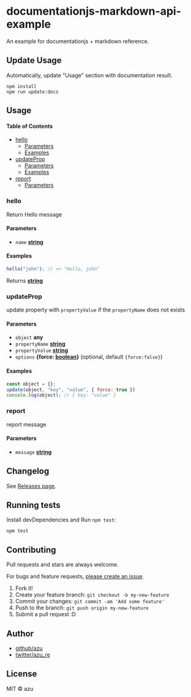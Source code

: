 # documentationjs-markdown-api-example

An example for documentationjs + markdown reference.

## Update Usage

Automatically, update "Usage" section with documentation result.

    npm install
    npm run update:docs

## Usage

<!-- Generated by documentation.js. Update this documentation by updating the source code. -->

#### Table of Contents

- [hello][1]
  - [Parameters][2]
  - [Examples][3]
- [updateProp][4]
  - [Parameters][5]
  - [Examples][6]
- [report][7]
  - [Parameters][8]

### hello

Return Hello message

#### Parameters

- `name` **[string][9]** 

#### Examples

```javascript
hello("john"); // => "Hello, john"
```

Returns **[string][9]** 

### updateProp

update property with `propertyValue` if the `propertyName` does not exists

#### Parameters

- `object` **any** 
- `propertyName` **[string][9]** 
- `propertyValue` **[string][9]** 
- `options` **{force: [boolean][10]}**  (optional, default `{force:false}`)

#### Examples

```javascript
const object = {};
update(object, "key", "value", { force: true })
console.log(object); // { key: "value" }
```

### report

report message

#### Parameters

- `message` **[string][9]** 

[1]: #hello

[2]: #parameters

[3]: #examples

[4]: #updateprop

[5]: #parameters-1

[6]: #examples-1

[7]: #report

[8]: #parameters-2

[9]: https://developer.mozilla.org/docs/Web/JavaScript/Reference/Global_Objects/String

[10]: https://developer.mozilla.org/docs/Web/JavaScript/Reference/Global_Objects/Boolean

## Changelog

See [Releases page](https://github.com/azu/documentationjs-markdown-api-example/releases).

## Running tests

Install devDependencies and Run `npm test`:

    npm test

## Contributing

Pull requests and stars are always welcome.

For bugs and feature requests, [please create an issue](https://github.com/azu/documentationjs-markdown-api-example/issues).

1. Fork it!
2. Create your feature branch: `git checkout -b my-new-feature`
3. Commit your changes: `git commit -am 'Add some feature'`
4. Push to the branch: `git push origin my-new-feature`
5. Submit a pull request :D

## Author

- [github/azu](https://github.com/azu)
- [twitter/azu_re](https://twitter.com/azu_re)

## License

MIT © azu
